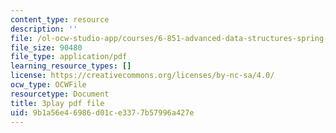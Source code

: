 ```yaml
---
content_type: resource
description: ''
file: /ol-ocw-studio-app/courses/6-851-advanced-data-structures-spring-2012/9b1a56e46986d01ce3377b57996a427e_NoOYvZvH_FU.pdf
file_size: 90480
file_type: application/pdf
learning_resource_types: []
license: https://creativecommons.org/licenses/by-nc-sa/4.0/
ocw_type: OCWFile
resourcetype: Document
title: 3play pdf file
uid: 9b1a56e4-6986-d01c-e337-7b57996a427e
---
```

